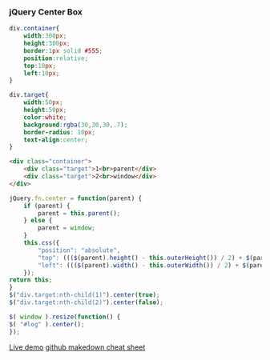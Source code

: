 ### jQuery Center Box
```css
div.container{
    width:300px;
    height:300px;
    border:1px solid #555;
    position:relative;
    top:10px;
    left:10px;
}

div.target{
    width:50px;
    height:50px;
    color:white;
    background:rgba(30,30,30,.7);
    border-radius: 10px;
    text-align:center;
}
```

```html
<div class="container">
    <div class="target">1<br>parent</div>
    <div class="target">2<br>window</div>
</div>
```

```javascript
jQuery.fn.center = function(parent) {
    if (parent) {
        parent = this.parent();
    } else {
        parent = window;
    }
    this.css({
        "position": "absolute",
        "top": ((($(parent).height() - this.outerHeight()) / 2) + $(parent).scrollTop() + "px"),
        "left": ((($(parent).width() - this.outerWidth()) / 2) + $(parent).scrollLeft() + "px")
    });
return this;
}
$("div.target:nth-child(1)").center(true);
$("div.target:nth-child(2)").center(false);

$( window ).resize(function() {
$( "#log" ).center();
});
```

[Live demo](http://jsfiddle.net/DerekL/GbDw9/)
[github makedown cheat sheet](https://github.com/adam-p/markdown-here/wiki/Markdown-Here-Cheatsheet)
